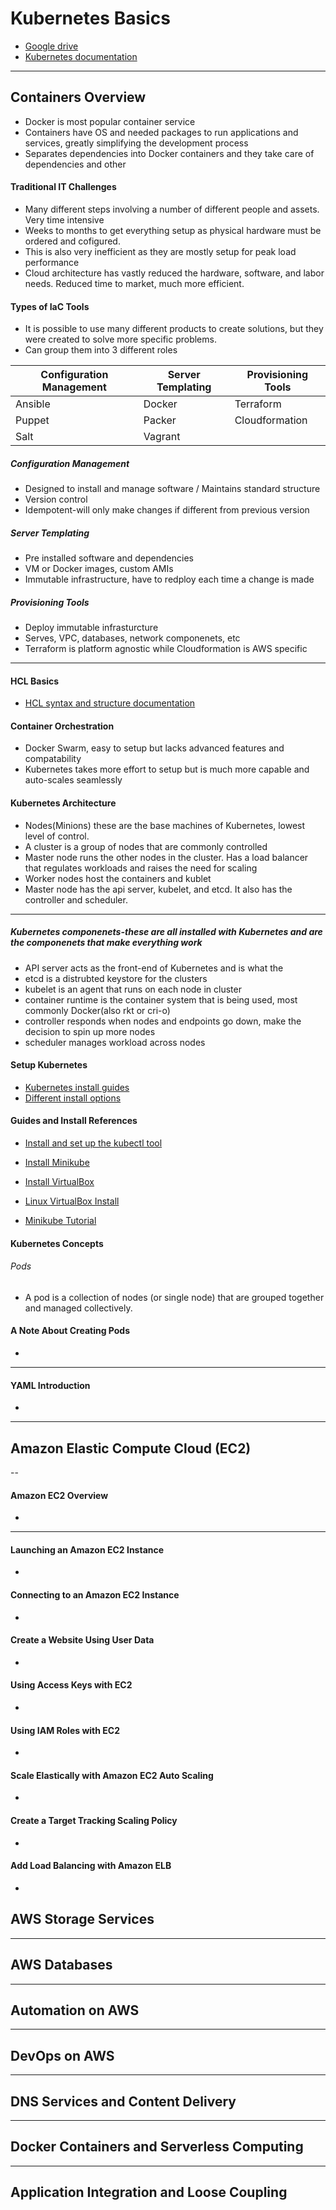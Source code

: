 # 										Kubernetes Basics
- [Google drive](https://drive.google.com/drive/u/0/folders/1evUcNb5bgY_7s8FiYEFQRlsGSeLlOcEQ?ths=true)
- [Kubernetes documentation](https://kubernetes.io/docs/home/)
---
## Containers Overview
- Docker is most popular container service
- Containers have OS and needed packages to run applications and services, greatly simplifying the development process
- Separates dependencies into Docker containers and they take care of dependencies and other 

#### Traditional IT Challenges
- Many different steps involving a number of different people and assets. Very time intensive
- Weeks to months to get everything setup as physical hardware must be ordered and cofigured.
- This is also very inefficient as they are mostly setup for peak load performance
- Cloud architecture has vastly reduced the hardware, software, and labor needs. Reduced time to market, much more efficient.

#### Types of IaC Tools
- It is possible to use many different products to create solutions, but they were created to solve more specific problems.
- Can group them into 3 different roles

| Configuration Management | Server Templating | Provisioning Tools |
|-----------|------------| -----------|
|Ansible  |Docker   |Terraform     |
|Puppet   |Packer   |Cloudformation|
|Salt     |Vagrant  |              |

##### Configuration Management
- Designed to install and manage software / Maintains standard structure
- Version control
- Idempotent-will only make changes if different from previous version

##### Server Templating
- Pre installed software and dependencies
- VM or Docker images, custom AMIs
- Immutable infrastructure, have to redploy each time a change is made

##### Provisioning Tools
- Deploy immutable infrasturcture
- Serves, VPC, databases, network componenets, etc
- Terraform is platform agnostic while Cloudformation is AWS specific
-----

#### HCL Basics
- [HCL syntax and structure documentation](https://www.terraform.io/language)

#### Container Orchestration
- Docker Swarm, easy to setup but lacks advanced features and compatability
- Kubernetes takes more effort to setup but is much more capable and auto-scales seamlessly

#### Kubernetes Architecture
- Nodes(Minions) these are the base machines of Kubernetes, lowest level of control.
- A cluster is a group of nodes that are commonly controlled
- Master node runs the other nodes in the cluster. Has a load balancer that regulates workloads and raises the need for scaling
- Worker nodes host the containers and kublet
- Master node has the api server, kubelet, and etcd. It also has the controller and scheduler.

-----
##### Kubernetes componenets-these are all installed with Kubernetes and are the componenets that make everything work
- API server acts as the front-end of Kubernetes and is what the 
- etcd is a distrubted keystore for the clusters
- kubelet is an agent that runs on each node in cluster
- container runtime is the container system that is being used, most commonly Docker(also rkt or cri-o)
- controller responds when nodes and endpoints go down, make the decision to spin up more nodes
- scheduler manages workload across nodes

#### Setup Kubernetes
- [Kubernetes install guides](https://kubernetes.io/docs/setup/production-environment/tools/)
- [Different install options](https://kubernetes.io/docs/tasks/)

#### Guides and Install References
- [Install and set up the kubectl tool](https://kubernetes.io/docs/tasks/tools/)

- [Install Minikube](https://minikube.sigs.k8s.io/docs/start/)

- [Install VirtualBox](https://www.virtualbox.org/wiki/Downloads) 
- [Linux VirtualBox Install](https://www.virtualbox.org/wiki/Linux_Downloads)

- [Minikube Tutorial](https://kubernetes.io/docs/tutorials/hello-minikube/)

#### Kubernetes Concepts
###### Pods
- A pod is a collection of nodes (or single node) that are grouped together and managed collectively.

#### A Note About Creating Pods
- 
-----

#### YAML Introduction
- 

----	

## Amazon Elastic Compute Cloud (EC2)
 -- 
 
#### Amazon EC2 Overview
- 
----

	
#### Launching an Amazon EC2 Instance
- 
	
#### Connecting to an Amazon EC2 Instance
- 
	
#### Create a Website Using User Data
- 
	
#### Using Access Keys with EC2
- 
	
#### Using IAM Roles with EC2
- 
	
#### Scale Elastically with Amazon EC2 Auto Scaling
- 
	
#### Create a Target Tracking Scaling Policy
-
	
#### Add Load Balancing with Amazon ELB
- 

## AWS Storage Services

----

## AWS Databases

----

## Automation on AWS

----

## DevOps on AWS

----

## DNS Services and Content Delivery

----

## Docker Containers and Serverless Computing

----

## Application Integration and Loose Coupling
